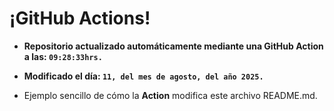 # ¡GitHub Actions!
* **Repositorio actualizado automáticamente mediante una GitHub Action a las: `09:28:33hrs.`**
* **Modificado el día: `11, del mes de agosto, del año 2025.`**

* Ejemplo sencillo de cómo la **Action** modifica este archivo README.md.
